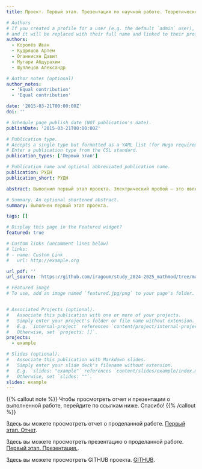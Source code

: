 ```yaml
---
title: Проект. Первый этап. Презентация по научной работе. Теоретическое описание задачи. Описание модели.

# Authors
# If you created a profile for a user (e.g. the default `admin` user), write the username (folder name) here
# and it will be replaced with their full name and linked to their profile.
authors:
  - Королёв Иван
  - Кудряшов Артем
  - Оганнисян Давит 
  - Мугари Абдурахим
  - Шуплецов Александр

# Author notes (optional)
author_notes:
  - 'Equal contribution'
  - 'Equal contribution'

date: '2015-03-21T00:00:00Z'
doi: ''

# Schedule page publish date (NOT publication's date).
publishDate: '2015-03-21T00:00:00Z'

# Publication type.
# Accepts a single type but formatted as a YAML list (for Hugo requirements).
# Enter a publication type from the CSL standard.
publication_types: ['Первый этап']

# Publication name and optional abbreviated publication name.
publication: РУДН
publication_short: РУДН

abstract: Выполнил первый этап проекта. Электрический пробой — это явление резкого увеличения проводимости диэлектрика при достижении критического напряжения.При этом происходит лавинное размножение носителей заряда, что приводит к быстрому снижению сопротивления материала и переходу его из изолятора в проводник.

# Summary. An optional shortened abstract.
summary: Выполнен первый этап проекта.

tags: []

# Display this page in the Featured widget?
featured: true

# Custom links (uncomment lines below)
# links:
# - name: Custom Link
#   url: http://example.org

url_pdf: ''
url_source: 'https://github.com/iragoum/study_2024-2025_mathmod/tree/master/project-group'

# Featured image
# To use, add an image named `featured.jpg/png` to your page's folder.


# Associated Projects (optional).
#   Associate this publication with one or more of your projects.
#   Simply enter your project's folder or file name without extension.
#   E.g. `internal-project` references `content/project/internal-project/index.md`.
#   Otherwise, set `projects: []`.
projects:
  - example

# Slides (optional).
#   Associate this publication with Markdown slides.
#   Simply enter your slide deck's filename without extension.
#   E.g. `slides: "example"` references `content/slides/example/index.md`.
#   Otherwise, set `slides: ""`.
slides: example
---
```


{{% callout note %}}
Чтобы просмотреть отчет и презентации о выполненной работе, перейдите по ссылкам ниже. Спасибо!
{{% /callout %}}

Здесь вы можете просмотреть отчет о проделанной работе. [Первый этап. Отчет](report.pdf).

Здесь вы можете просмотреть презентацию о проделанной работе. [Первый этап. Презентация.](presentation.pdf).

Здесь вы можете просмотреть GITHUB проекта. [GITHUB](https://github.com/iragoum/study_2024-2025_mathmod/tree/master/project-group).

